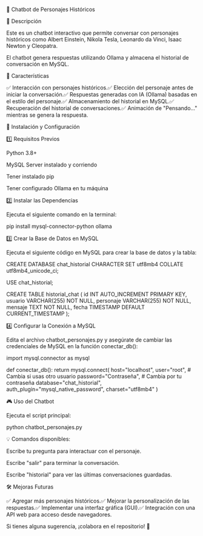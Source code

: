 🤖 Chatbot de Personajes Históricos

📌 Descripción

Este es un chatbot interactivo que permite conversar con personajes históricos como Albert Einstein, Nikola Tesla, Leonardo da Vinci, Isaac Newton y Cleopatra.

El chatbot genera respuestas utilizando Ollama y almacena el historial de conversación en MySQL.

🚀 Características

✅ Interacción con personajes históricos.✅ Elección del personaje antes de iniciar la conversación.✅ Respuestas generadas con IA (Ollama) basadas en el estilo del personaje.✅ Almacenamiento del historial en MySQL.✅ Recuperación del historial de conversaciones.✅ Animación de "Pensando..." mientras se genera la respuesta.

📂 Instalación y Configuración

1️⃣ Requisitos Previos

Python 3.8+

MySQL Server instalado y corriendo

Tener instalado pip

Tener configurado Ollama en tu máquina

2️⃣ Instalar las Dependencias

Ejecuta el siguiente comando en la terminal:

pip install mysql-connector-python ollama

3️⃣ Crear la Base de Datos en MySQL

Ejecuta el siguiente código en MySQL para crear la base de datos y la tabla:

CREATE DATABASE chat_historial CHARACTER SET utf8mb4 COLLATE utf8mb4_unicode_ci;

USE chat_historial;

CREATE TABLE historial_chat (
    id INT AUTO_INCREMENT PRIMARY KEY,
    usuario VARCHAR(255) NOT NULL,
    personaje VARCHAR(255) NOT NULL,
    mensaje TEXT NOT NULL,
    fecha TIMESTAMP DEFAULT CURRENT_TIMESTAMP
);

4️⃣ Configurar la Conexión a MySQL

Edita el archivo chatbot_personajes.py y asegúrate de cambiar las credenciales de MySQL en la función conectar_db():

import mysql.connector as mysql

def conectar_db():
    return mysql.connect(
        host="localhost",
        user="root",  # Cambia si usas otro usuario
        password="Contraseña",  # Cambia por tu contraseña
        database="chat_historial",
        auth_plugin="mysql_native_password",
        charset="utf8mb4"
    )

🎮 Uso del Chatbot

Ejecuta el script principal:

python chatbot_personajes.py

💡 Comandos disponibles:

Escribe tu pregunta para interactuar con el personaje.

Escribe "salir" para terminar la conversación.

Escribe "historial" para ver las últimas conversaciones guardadas.

🛠️ Mejoras Futuras

✅ Agregar más personajes históricos.✅ Mejorar la personalización de las respuestas.✅ Implementar una interfaz gráfica (GUI).✅ Integración con una API web para acceso desde navegadores.

Si tienes alguna sugerencia, ¡colabora en el repositorio! 🎉
